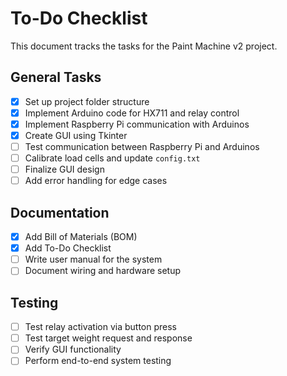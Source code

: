 # To-Do Checklist

This document tracks the tasks for the Paint Machine v2 project.

## General Tasks
- [x] Set up project folder structure
- [x] Implement Arduino code for HX711 and relay control
- [x] Implement Raspberry Pi communication with Arduinos
- [x] Create GUI using Tkinter
- [ ] Test communication between Raspberry Pi and Arduinos
- [ ] Calibrate load cells and update `config.txt`
- [ ] Finalize GUI design
- [ ] Add error handling for edge cases

## Documentation
- [x] Add Bill of Materials (BOM)
- [x] Add To-Do Checklist
- [ ] Write user manual for the system
- [ ] Document wiring and hardware setup

## Testing
- [ ] Test relay activation via button press
- [ ] Test target weight request and response
- [ ] Verify GUI functionality
- [ ] Perform end-to-end system testing